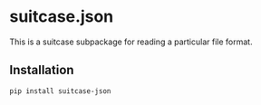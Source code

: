 # suitcase.json

This is a suitcase subpackage for reading a particular file format.

## Installation

```
pip install suitcase-json
```
